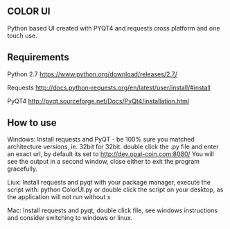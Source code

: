 ## COLOR UI 

Python based UI created with PYQT4 and requests
cross platform and one touch use.

## Requirements

Python 2.7
https://www.python.org/download/releases/2.7/

Requests
http://docs.python-requests.org/en/latest/user/install/#install

PyQT4
http://pyqt.sourceforge.net/Docs/PyQt4/installation.html

## How to use

Windows:
Install requests and PyQT - be 100% sure you matched architecture versions, ie. 32bit for 32bit.
double click the .py file and enter an exact url, by default its set to http://dev.opal-coin.com:8080/
You will see the output in a second window, close either to exit the program gracefully.

Liux:
Install requests and pyqt with your package manager, execute the script with:
python ColorUI.py
or double click the script on your desktop, as the application will not run without x

Mac:
Install requests and pyqt, double click file, see windows instructions and consider switching to windows or linux.




